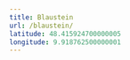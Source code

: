 ```yaml
---
title: Blaustein
url: /blaustein/
latitude: 48.415924700000005
longitude: 9.918762500000001
---
```

